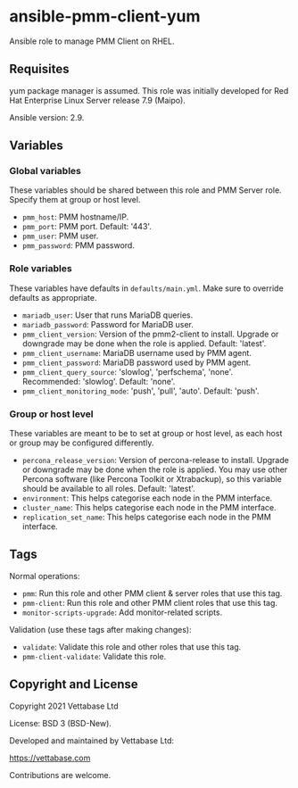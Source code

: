 # ansible-pmm-client-yum
Ansible role to manage PMM Client on RHEL.


## Requisites

yum package manager is assumed. This role was initially developed for
Red Hat Enterprise Linux Server release 7.9 (Maipo).

Ansible version: 2.9.


## Variables

### Global variables

These variables should be shared between this role and PMM Server role. Specify them at group or host level.

- `pmm_host`: PMM hostname/IP.
- `pmm_port`: PMM port. Default: '443'.
- `pmm_user`: PMM user.
- `pmm_password`: PMM password.

### Role variables

These variables have defaults in `defaults/main.yml`. Make sure to override defaults as appropriate.


- `mariadb_user`: User that runs MariaDB queries.
- `mariadb_password`: Password for MariaDB user.
- `pmm_client_version`: Version of the pmm2-client to install. Upgrade or downgrade may be done when the role is applied. Default: 'latest'.
- `pmm_client_username`: MariaDB username used by PMM agent.
- `pmm_client_password`: MariaDB password used by PMM agent.
- `pmm_client_query_source`: 'slowlog', 'perfschema', 'none'. Recommended: 'slowlog'. Default: 'none'.
- `pmm_client_monitoring_mode`: 'push', 'pull', 'auto'. Default: 'push'.


### Group or host level

These variables are meant to be to set at group or host level, as each host or group may be configured differently.

- `percona_release_version`: Version of percona-release to install. Upgrade or downgrade may be done when the role is applied. You may use other Percona software (like Percona Toolkit or Xtrabackup), so this variable should be available to all roles. Default: 'latest'.
- `environment`: This helps categorise each node in the PMM interface.
- `cluster_name`: This helps categorise each node in the PMM interface.
- `replication_set_name`: This helps categorise each node in the PMM interface.


## Tags

Normal operations:

- `pmm`: Run this role and other PMM client & server roles that use this tag.
- `pmm-client`: Run this role and other PMM client roles that use this tag.
- `monitor-scripts-upgrade`: Add monitor-related scripts.

Validation (use these tags after making changes):

- `validate`: Validate this role and other roles that use this tag.
- `pmm-client-validate`: Validate this role.


## Copyright and License

Copyright  2021  Vettabase Ltd

License: BSD 3 (BSD-New).

Developed and maintained by Vettabase Ltd:

https://vettabase.com

Contributions are welcome.

